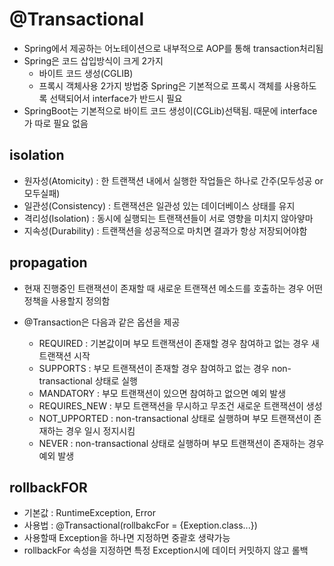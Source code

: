 # @Transactional

- Spring에서 제공하는 어노테이션으로 내부적으로 AOP를 통해 transaction처리됨
- Spring은 코드 삽입방식이 크게 2가지
    - 바이트 코드 생성(CGLIB)
    - 프록시 객체사용
    2가지 방법중 Spring은 기본적으로 프록시 객체를 사용하도록 선택되어서 interface가 반드시 필요
- SpringBoot는 기본적으로 바이트 코드 생성이(CGLib)선택됨. 때문에 interface가 따로 필요 없음

## isolation
- 원자성(Atomicity) : 한 트랜잭션 내에서 실행한 작업들은 하나로 간주(모두성공 or 모두실패)
- 일관성(Consistency) : 트랜잭션은 일관성 있는 데이더베이스 상태를 유지
- 격리성(Isolation) : 동시에 실행되는 트랜잭션들이 서로 영향을 미치지 않아얗마
- 지속성(Durability) : 트랜잭션을 성공적으로 마치면 결과가 항상 저장되어야함

## propagation
- 현재 진행중인 트랜잭션이 존재할 때 새로운 트랜잭션 메소드를 호출하는 경우 어떤 정책을 사용할지 정의함

- @Transaction은 다음과 같은 옵션을 제공
    - REQUIRED : 기본값이며 부모 트랜잭션이 존재할 경우 참여하고 없는 경우 새 트랜잭션 시작
    - SUPPORTS : 부모 트랜잭션이 존재할 경우 참여하고 없는 경우 non-transactional 상태로 실행
    - MANDATORY : 부모 트랜잭션이 있으면 참여하고 없으면 예외 발생
    - REQUIRES_NEW : 부모 트랜잭션을 무시하고 무조건 새로운 트랜잭션이 생성
    - NOT_UPPORTED : non-transactional 상태로 실행하며 부모 트랜잭션이 존재하는 경우 일시 정지시킴
    - NEVER : non-transactional 상태로 실행하며 부모 트랜잭션이 존재하는 경우 예외 발생

## rollbackFOR
- 기본값 : RuntimeException, Error
- 사용법 : @Transactional(rollbakcFor = {Exeption.class...})
- 사용할때 Exception을 하나면 지정하면 중괄호 생략가능
- rollbackFor 속성을 지정하면 특정 Exception시에 데이터 커밋하지 않고 롤백